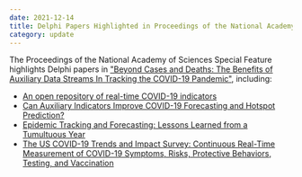 ```yaml
---
date: 2021-12-14
title: Delphi Papers Highlighted in Proceedings of the National Academy of Sciences Special Feature
category: update
---
```


The Proceedings of the National Academy of Sciences Special Feature highlights Delphi papers in ["Beyond Cases and Deaths: The Benefits of Auxiliary Data Streams In Tracking the COVID-19 Pandemic"](https://www.pnas.org/content/118/51#BeyondCasesandDeathsTheBenefitsofAuxiliaryDataStreamsInTrackingtheCOVID-19Pandemic), including:

 - [An open repository of real-time COVID-19 indicators](https://www.pnas.org/content/118/51#BeyondCasesandDeathsTheBenefitsofAuxiliaryDataStreamsInTrackingtheCOVID-19Pandemic)
 - [Can Auxiliary Indicators Improve COVID-19 Forecasting and Hotspot Prediction?](https://www.pnas.org/content/118/51/e2111453118)
 - [Epidemic Tracking and Forecasting: Lessons Learned from a Tumultuous Year](https://www.pnas.org/content/118/51/e2111456118)
 - [The US COVID-19 Trends and Impact Survey: Continuous Real-Time Measurement of COVID-19 Symptoms, Risks, Protective Behaviors, Testing, and Vaccination](https://www.pnas.org/content/118/51/e2111454118)

